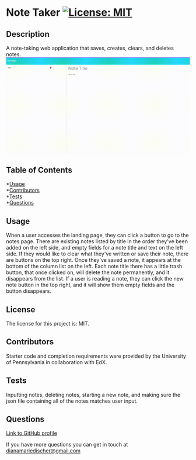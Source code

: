 # Note Taker [![License: MIT](https://img.shields.io/badge/License-MIT-blue.svg)](opensource.org/license/MIT)
## Description
A note-taking web application that saves, creates, clears, and deletes notes.
![Gif of creatign/clearing/saving/deleting notes](Note_Taker.gif)
## Table of Contents
*[Usage](#usage)  
*[Contributors](#contributors)  
*[Tests](#tests)  
*[Questions](#questions)    

## Usage
When a user accesses the landing page, they can click a button to go to the notes page. There are existing notes listed by title in the order they've been added on the left side, and empty fields for a note title and text on the left side. If they would like to clear what they've written or save their note, there are buttons on the top right. Once they've saved a note, it appears at the bottom of the column list on the left. Each note title there has a little trash button, that once clicked on, will delete the note permanently, and it disappears from the list. If a user is reading a note, they can click the new note button in the top right, and it will show them empty fields and the button disappears.
    
## License
The license for this project is: MIT.

## Contributors
Starter code and completion requirements were provided by the University of Pennsylvania in collaboration with EdX.
    
## Tests 
Inputting notes, deleting notes, starting a new note, and making sure the json file containing all of the notes matches user input.
    
## Questions
[Link to GitHub profile](github.com/dianamariedischer)

If you have more questions you can get in touch at dianamariedischer@gmail.com
